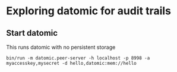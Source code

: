 # Exploring datomic for audit trails

## Start datomic

This runs datomic with no persistent storage

```
bin/run -m datomic.peer-server -h localhost -p 8998 -a myaccesskey,mysecret -d hello,datomic:mem://hello
```
